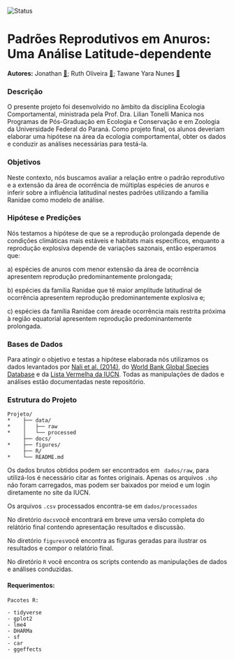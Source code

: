 ![Status](https://img.shields.io/badge/Status-Em%20andamento-green) 

# Padrões Reprodutivos em Anuros: Uma Análise Latitude-dependente

**Autores:** Jonathan [📧](mailto:); Ruth Oliveira [📧](mailto:ruthbennoda@gmail.com); Tawane Yara Nunes [📧](mailto:taw.ynunes@gmail.com)

### Descrição

O presente projeto foi desenvolvido no âmbito da disciplina Ecologia Comportamental, ministrada pela Prof. Dra. Lilian Tonelli Manica nos Programas de Pós-Graduação em Ecologia e Conservação e em Zoologia da Universidade Federal do Paraná. Como projeto final, os alunos deveriam elaborar uma hipótese na área da ecologia comportamental, obter os dados e conduzir as análises necessárias para testá-la.

### Objetivos

Neste contexto, nós buscamos avaliar a relação entre o padrão reprodutivo e a extensão da área de ocorrência de múltiplas espécies de anuros e inferir sobre a influência latitudinal nestes padrões utilizando a família Ranidae como modelo de análise. 

### Hipótese e Predições

Nós testamos a hipótese de que se a reprodução prolongada depende de condições climáticas mais estáveis e habitats mais específicos, enquanto a reprodução explosiva depende de variações sazonais, então esperamos que: 

a) espécies de anuros com menor extensão da área de ocorrência apresentem reprodução predominantemente prolongada; 

b) espécies da família Ranidae que tê maior amplitude latitudinal de ocorrência apresentem reprodução predominantemente explosiva e;

c) espécies da família Ranidae com áreade ocorrência mais restrita próxima à região equatorial apresentem reprodução predominantemente prolongada.

### Bases de Dados

Para atingir o objetivo e testas a hipótese elaborada nós utilizamos os dados levantados por [Nali et al. (2014)](https://datadryad.org/stash/dataset/doi:10.5061/dryad.270sf), do [World Bank Global Species Database](https://datacatalog.worldbank.org/home) e da [Lista Vermelha da IUCN](https://www.iucnredlist.org/). Todas as manipulações de dados e análises estão documentadas neste repositório.

### Estrutura do Projeto

```
Projeto/
*    ├── data/
*    │   ├── raw
*    │   └── processed
     ├── docs/
*    ├── figures/
     ├── R/
*    └── README.md
```

Os dados brutos obtidos podem ser encontrados em ``` dados/raw```, para utilizá-los é necessário citar as fontes originais. Apenas os arquivos ```.shp``` não foram carregados, mas podem ser baixados por meiod e um login diretamente no site da IUCN.

Os arquivos ```.csv``` processados encontra-se em ```dados/processados```

No diretório ```docs```você encontrará em breve uma versão completa do relátório final contendo apresentação resultados e discussão.

No diretório ```figures```você encontra as figuras geradas para ilustrar os resultados e compor o relatório final.

No diretório ```R``` você encontra os scripts contendo as manipulações de dados e análises conduzidas.


#### Requerimentos:

```
Pacotes R:

- tidyverse
- gplot2
- lme4
- DHARMa
- sf
- car
- ggeffects
```
